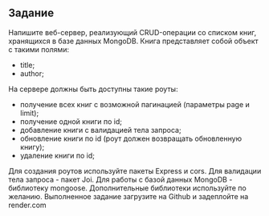 ## Задание

Напишите веб-сервер, реализующий CRUD-операции со списком книг, хранящихся в базе данных MongoDB. 
Книга представляет собой объект с такими полями:
- title;
- author;

На сервере должны быть доступны такие роуты:
- получение всех книг с возможной пагинацией (параметры page и limit);
- получение одной книги по id;
- добавление книги с валидацией тела запроса;
- обновление книги по id (роут должен возвращать обновленную книгу);
- удаление книги по id;

Для создания роутов используйте пакеты Express и cors. Для валидации тела запроса - пакет Joi.
Для работы с базой данных MongoDB - библиотеку mongoose.
Дополнительные библиотеки используйте по желанию.
Выполненное задание загрузите на Github и задеплойте на render.com

